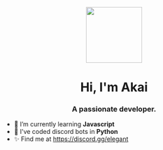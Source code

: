 <p align="center">
  <img style="width:8rem; height:auto" src="https://cdn.dribbble.com/users/1787323/screenshots/10091971/media/d43c019bfeff34be8816481e843ea8c1.png"/>
</p>

<h1 align="center">Hi, I'm Akai </h1>
<h3 font-size="20" align="center">A passionate developer.</h3>


- 🌱 I’m currently learning **Javascript**
- 🐍 I've coded discord bots in **Python**
- ✨ Find me at https://discord.gg/elegant 
